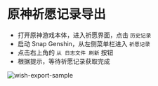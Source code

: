 # 原神祈愿记录导出 <Badge type="tip" text="UIGF" vertical="top" />

- 打开原神游戏本体，进入祈愿界面，点击 `历史记录`
- 启动 Snap Genshin，从左侧菜单栏进入 `祈愿记录`
- 点击右上角的 `从 日志文件 刷新` 按钮
- 根据提示，等待祈愿记录获取完成

![wish-export-sample](https://img.snapgenshin.com/imgs/2022/03/d153e4155f32d37b.png)
